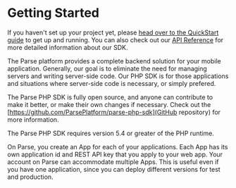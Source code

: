 # Getting Started

If you haven't set up your project yet, please [head over to the QuickStart guide](/apps/quickstart#php/blank) to get up and running. You can also check out our [API Reference](http://parseplatform.github.io/parse-php-sdk/namespaces/Parse.html) for more detailed information about our SDK.

The Parse platform provides a complete backend solution for your mobile application. Generally, our goal is to eliminate the need for managing servers and writing server-side code. Our PHP SDK is for those applications and situations where server-side code is necessary, or simply prefered.

The Parse PHP SDK is fully open source, and anyone can contribute to make it better, or make their own changes if necessary.  Check out the [https://github.com/ParsePlatform/parse-php-sdk](GitHub repository) for more information.

The Parse PHP SDK requires version 5.4 or greater of the PHP runtime.

On Parse, you create an App for each of your applications. Each App has its own application id and REST API key that you apply to your web app. Your account on Parse can accommodate multiple Apps. This is useful even if you have one application, since you can deploy different versions for test and production.
